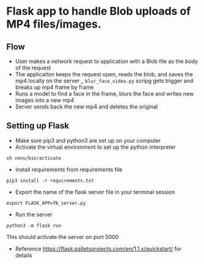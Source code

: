 # Flask app to handle Blob uploads of MP4 files/images.

## Flow
- User makes a network request to application with a Blob file as the body of the request
- The applicaiton keeps the request open, reads the blob, and saves the mp4 locally on the server 
_ `blur_face_video.py` scripg gets trigger and breaks up mp4 frame by frame 
- Runs a model to find a face in the frame, blurs the face and writes new images into a new mp4
- Server sends back the new mp4 and deletes the original

## Setting up Flask
- Make sure pip3 and python3 are set up on your computer
- Activate the virtual environment to set up the python interpreter
```shell script
sh venv/bin/activate
```
- Install requirements from requirements file
```shell script
pip3 install -r requirements.txt
```
- Export the name of the flask server file in your terminal session
```shell script
export FLASK_APP=fb_server.py
```   
- Run the server
```shell script
python3 -m flask run
```

This should activate the server on port 5000
* Reference https://flask.palletsprojects.com/en/1.1.x/quickstart/ for details